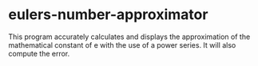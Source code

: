 # eulers-number-approximator
This program accurately calculates and displays the approximation of the mathematical constant of e with the use of a power series. It will also compute the error.
